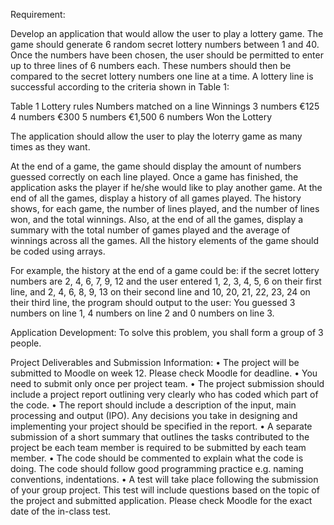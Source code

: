 Requirement:

Develop an application that would allow the user to play a lottery game.
The game should generate 6 random secret lottery numbers between 1 and 40. Once the numbers have been chosen, the user should be permitted to enter up to three lines of 6 numbers each. 
These numbers should then be compared to the secret lottery numbers one line at a time.  A lottery line is successful according to the criteria shown in Table 1:

Table 1 Lottery rules
Numbers matched on a line	Winnings
3 numbers 					€125
4 numbers					€300
5 numbers					€1,500
6 numbers					Won the Lottery

The application should allow the user to play the loterry game as many times as they want.

At the end of a game, the game should display the amount of numbers guessed correctly on each line played. 
Once a game has finished, the application asks the player if he/she would like to play another game. 
At the end of all the games, display a history of all games played. The history shows, for each game, the number of lines played, and the number of lines won, and the total winnings. 
Also, at the end of all the games, display a summary with the total number of games played and the average of winnings across all the games. 
All the history elements of the game should be coded using arrays. 

For example, the history at the end of a game could be: if the secret lottery numbers are 2, 4, 6, 7, 9, 12 and the user entered 1, 2, 3, 4, 5, 6 on their first line, and 2, 4, 6, 8, 9, 13 on their second line and 10, 20, 21, 22, 23, 24 on their third line, the program should output to the user: You guessed 3 numbers on line 1, 4 numbers on line 2 and 0 numbers on line 3.

Application Development:
To solve this problem, you shall form a group of 3 people.

Project Deliverables and Submission Information:
•	The project will be submitted to Moodle on week 12. Please check Moodle for deadline.
•	You need to submit only once per project team.
•	The project submission should include a project report outlining very clearly who has coded which part of the code. 
•	The report should include a description of the input, main processing and output (IPO). Any decisions you take in designing and implementing your project should be specified in the report. 
•	A separate submission of a short summary that outlines the tasks contributed to the project be each team member is required to be submitted by each team member.
•	The code should be commented to explain what the code is doing. The code should follow good programming practice e.g. naming conventions, indentations.
•	A test will take place following the submission of your group project. This test will include questions based on the topic of the project and submitted application. Please check Moodle for the exact date of the in-class test.
